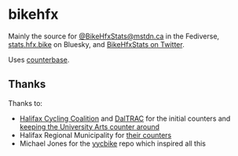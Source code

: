 # bikehfx

Mainly the source for [@BikeHfxStats@mstdn.ca](https://mstdn.ca/@BikeHfxStats) in the Fediverse, [stats.hfx.bike](https://bsky.app/profile/stats.hfx.bike) on Bluesky, and [BikeHfxStats on Twitter](https://twitter.com/bikehfxstats).

Uses [counterbase](https://github.com/danp/counterbase).

## Thanks

Thanks to:

* [Halifax Cycling Coalition](https://cyclehalifax.ca/) and [DalTRAC](http://www.dal.ca/sites/daltrac.html) for the initial counters and [keeping the University Arts counter around](http://www.eco-public.com/ParcPublic/?id=4638#)
* Halifax Regional Municipality for [their counters](https://catalogue-hrm.opendata.arcgis.com/datasets/6c16b85054f74d27b6eb8c15ba36fc26_0/explore?location=44.651014%2C-63.580627%2C14.96)
* Michael Jones for the [yycbike](https://github.com/Chealion/yycbike) repo which inspired all this
